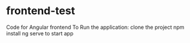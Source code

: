 # frontend-test
Code for Angular frontend
To Run the application: clone the project
npm install 
ng serve to start app 
